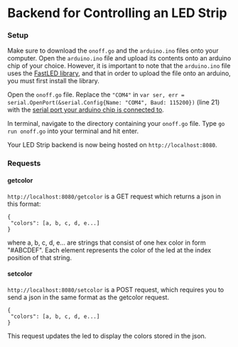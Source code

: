 # Backend for Controlling an LED Strip

### Setup

Make sure to download the `onoff.go` and the `arduino.ino` files onto your computer. Open the `arduino.ino` file and upload its contents onto an arduino chip of your choice. However, it is important to note that the `arduino.ino` file uses the [FastLED library](https://github.com/FastLED/FastLED/wiki/Overview), and that in order to upload the file onto an arduino, you must first install the library.

Open the `onoff.go` file. Replace the `"COM4"` in `var ser, err = serial.OpenPort(&serial.Config{Name: "COM4", Baud: 115200})` (line 21) with the [serial port your arduino chip is connected to](https://www.swarthmore.edu/NatSci/echeeve1/Class/E02/Lab02/PortID.html#:~:0to.).

In terminal, navigate to the directory containing your `onoff.go` file. Type `go run onoff.go` into your terminal and hit enter.

Your LED Strip backend is now being hosted on `http://localhost:8080`.


### Requests
#### getcolor

`http://localhost:8080/getcolor` is a GET request which returns a json in this format:
```
{
 "colors": [a, b, c, d, e...]
}
```
where a, b, c, d, e... are strings that consist of one hex color in form "#ABCDEF". Each element represents the color of the led at the index position of that string.

#### setcolor
`http://localhost:8080/setcolor` is a POST request, which requires you to send a json in the same format as the getcolor request.
```
{
 "colors": [a, b, c, d, e...]
}
```
This request updates the led to display the colors stored in the json.
